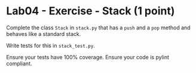 # Lab04 - Exercise - Stack (1 point)

Complete the class `Stack` in `stack.py` that has a `push` and a `pop` method and behaves like a standard stack.

Write tests for this in `stack_test.py`.

Ensure your tests have 100% coverage. Ensure your code is pylint compliant.
